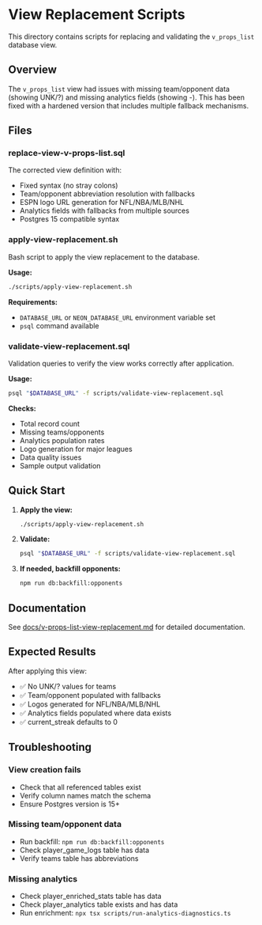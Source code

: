 # View Replacement Scripts

This directory contains scripts for replacing and validating the `v_props_list` database view.

## Overview
The `v_props_list` view had issues with missing team/opponent data (showing UNK/?) and missing analytics fields (showing -). This has been fixed with a hardened version that includes multiple fallback mechanisms.

## Files

### replace-view-v-props-list.sql
The corrected view definition with:
- Fixed syntax (no stray colons)
- Team/opponent abbreviation resolution with fallbacks
- ESPN logo URL generation for NFL/NBA/MLB/NHL
- Analytics fields with fallbacks from multiple sources
- Postgres 15 compatible syntax

### apply-view-replacement.sh
Bash script to apply the view replacement to the database.

**Usage:**
```bash
./scripts/apply-view-replacement.sh
```

**Requirements:**
- `DATABASE_URL` or `NEON_DATABASE_URL` environment variable set
- `psql` command available

### validate-view-replacement.sql
Validation queries to verify the view works correctly after application.

**Usage:**
```bash
psql "$DATABASE_URL" -f scripts/validate-view-replacement.sql
```

**Checks:**
- Total record count
- Missing teams/opponents
- Analytics population rates
- Logo generation for major leagues
- Data quality issues
- Sample output validation

## Quick Start

1. **Apply the view:**
   ```bash
   ./scripts/apply-view-replacement.sh
   ```

2. **Validate:**
   ```bash
   psql "$DATABASE_URL" -f scripts/validate-view-replacement.sql
   ```

3. **If needed, backfill opponents:**
   ```bash
   npm run db:backfill:opponents
   ```

## Documentation
See [docs/v-props-list-view-replacement.md](../docs/v-props-list-view-replacement.md) for detailed documentation.

## Expected Results
After applying this view:
- ✅ No UNK/? values for teams
- ✅ Team/opponent populated with fallbacks
- ✅ Logos generated for NFL/NBA/MLB/NHL
- ✅ Analytics fields populated where data exists
- ✅ current_streak defaults to 0

## Troubleshooting

### View creation fails
- Check that all referenced tables exist
- Verify column names match the schema
- Ensure Postgres version is 15+

### Missing team/opponent data
- Run backfill: `npm run db:backfill:opponents`
- Check player_game_logs table has data
- Verify teams table has abbreviations

### Missing analytics
- Check player_enriched_stats table has data
- Check player_analytics table exists and has data
- Run enrichment: `npx tsx scripts/run-analytics-diagnostics.ts`
